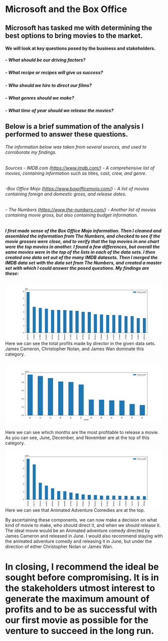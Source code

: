 # Microsoft and the Box Office

## Microsoft has tasked me with determining the best options to bring movies to the market.

#### We will look at key questions posed by the business and stakeholders.
##### - What should be our driving factors?
##### - What recipe or recipes will give us success?
##### - Who should we hire to direct our films?
##### - What genres should we make?
##### - What time of year should we release the movies?


## Below is a brief summation of the analysis I performed to answer these questions.

###### The information below was taken from several sources, and used to corroborate my findings.
###### Sources - IMDB.com (https://www.imdb.com/) - A comprehensive list of movies, containing information such as titles, cast, crew, and genre.
######                -Box Office Mojo (https://www.boxofficemojo.com/) - A list of movies containing foreign and domestic gross, and release dates.
######                - The Numbers  (https://www.the-numbers.com/) - Another list of movies containing movie gross, but also containing budget information.


##### I first made sense of the Box Office Mojo information.  Then I cleaned and assembled the information from The Numbers, and checked to see if the movie grosses were close, and to verify that the top movies in one chart were the top movies in another.  I found a few differences, but overall the same movies were in the top of the lists in each of the data sets.  I then created one data set out of the many IMDB datasets.  Then I merged the IMDB data set with the data set from The Numbers, and created a master set with which I could answer the posed questions.  My findings are these:
![](images/proftByDirector.png)
Here we can see the total profits made by director in the given data sets.  James Cameron, Christopher Nolan, and James Wan dominate this category.





















## ![](images/ProfitByMonth.png)
Here we can see which months are the most profitable to release a movie.  As you can see, June, December, and November are at the top of this category.






![](images/ProfitByGenre.png)
Here we can see that Animated Adventure Comedies are at the top.


By ascertaining these components, we can now make a decision on what kind of movie to make, who should direct it, and when we should release it.  The ideal movie would be an Animated adventure comedy directed by James Cameron and released in June.  I would also recommend staying with the animated adventure comedy and releasing it in June, but under the direction of either Christopher Nolan or James Wan.

# In closing, I recommend the ideal be sought before compromising.  It is in the stakeholders utmost interest to generate the maximum amount of profits and to be as successful with our first movie as possible for the venture to succeed in the long run.
